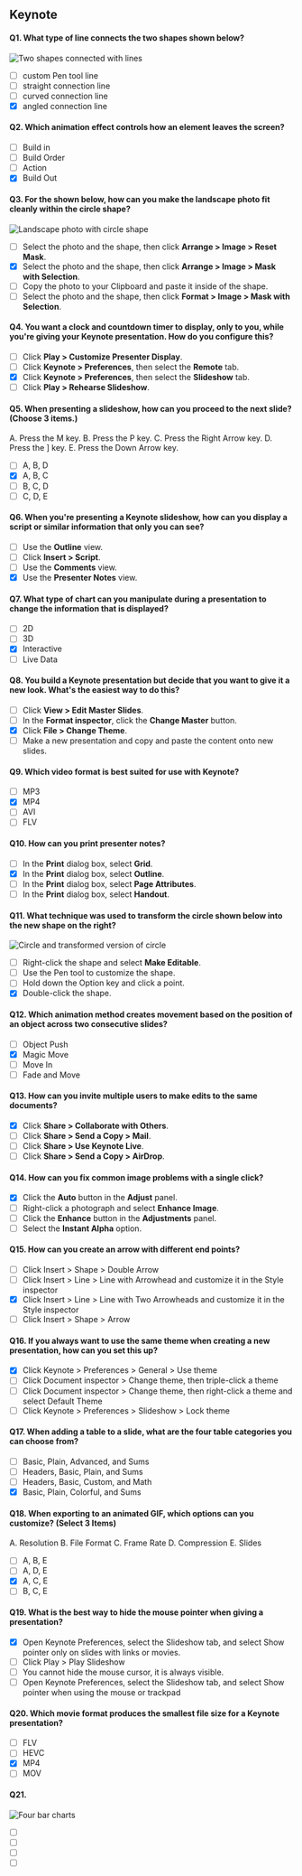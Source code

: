## Keynote

#### Q1. What type of line connects the two shapes shown below?

![Two shapes connected with lines](images/Q1.png?raw=png)

- [ ] custom Pen tool line
- [ ] straight connection line
- [ ] curved connection line
- [x] angled connection line

#### Q2. Which animation effect controls how an element leaves the screen?

- [ ] Build in
- [ ] Build Order
- [ ] Action
- [x] Build Out

#### Q3. For the shown below, how can you make the landscape photo fit cleanly within the circle shape?

![Landscape photo with circle shape](images/Q3.png?raw=png)

- [ ] Select the photo and the shape, then click **Arrange > Image > Reset Mask**.
- [x] Select the photo and the shape, then click **Arrange > Image > Mask with Selection**.
- [ ] Copy the photo to your Clipboard and paste it inside of the shape.
- [ ] Select the photo and the shape, then click **Format > Image > Mask with Selection**.

#### Q4. You want a clock and countdown timer to display, only to you, while you're giving your Keynote presentation. How do you configure this?

- [ ] Click **Play > Customize Presenter Display**.
- [ ] Click **Keynote > Preferences**, then select the **Remote** tab.
- [x] Click **Keynote > Preferences**, then select the **Slideshow** tab.
- [ ] Click **Play > Rehearse Slideshow**.

#### Q5. When presenting a slideshow, how can you proceed to the next slide? (Choose 3 items.)

A. Press the M key.
B. Press the P key.
C. Press the Right Arrow key.
D. Press the ] key.
E. Press the Down Arrow key.

- [ ] A, B, D
- [x] A, B, C
- [ ] B, C, D
- [ ] C, D, E

#### Q6. When you're presenting a Keynote slideshow, how can you display a script or similar information that only you can see?

- [ ] Use the **Outline** view.
- [ ] Click **Insert > Script**.
- [ ] Use the **Comments** view.
- [x] Use the **Presenter Notes** view.

#### Q7. What type of chart can you manipulate during a presentation to change the information that is displayed?

- [ ] 2D
- [ ] 3D
- [x] Interactive
- [ ] Live Data

#### Q8. You build a Keynote presentation but decide that you want to give it a new look. What's the easiest way to do this?

- [ ] Click **View > Edit Master Slides**.
- [ ] In the **Format inspector**, click the **Change Master** button.
- [x] Click **File > Change Theme**.
- [ ] Make a new presentation and copy and paste the content onto new slides.

#### Q9. Which video format is best suited for use with Keynote?

- [ ] MP3
- [x] MP4
- [ ] AVI
- [ ] FLV

#### Q10. How can you print presenter notes?

- [ ] In the **Print** dialog box, select **Grid**.
- [x] In the **Print** dialog box, select **Outline**.
- [ ] In the **Print** dialog box, select **Page Attributes**.
- [ ] In the **Print** dialog box, select **Handout**.

#### Q11. What technique was used to transform the circle shown below into the new shape on the right?

![Circle and transformed version of circle](images/Q11.png?raw=png)

- [ ] Right-click the shape and select **Make Editable**.
- [ ] Use the Pen tool to customize the shape.
- [ ] Hold down the Option key and click a point.
- [x] Double-click the shape.

#### Q12. Which animation method creates movement based on the position of an object across two consecutive slides?

- [ ] Object Push
- [x] Magic Move
- [ ] Move In
- [ ] Fade and Move

#### Q13. How can you invite multiple users to make edits to the same documents?

- [x] Click **Share > Collaborate with Others**.
- [ ] Click **Share > Send a Copy > Mail**.
- [ ] Click **Share > Use Keynote Live**.
- [ ] Click **Share > Send a Copy > AirDrop**.

#### Q14. How can you fix common image problems with a single click?

- [x] Click the **Auto** button in the **Adjust** panel.
- [ ] Right-click a photograph and select **Enhance Image**.
- [ ] Click the **Enhance** button in the **Adjustments** panel.
- [ ] Select the **Instant Alpha** option.

#### Q15. How can you create an arrow with different end points?

- [ ] Click Insert > Shape > Double Arrow
- [ ] Click Insert > Line > Line with Arrowhead and customize it in the Style inspector
- [x] Click Insert > Line > Line with Two Arrowheads and customize it in the Style inspector
- [ ] Click Insert > Shape > Arrow

#### Q16. If you always want to use the same theme when creating a new presentation, how can you set this up?

- [x] Click Keynote > Preferences > General > Use theme
- [ ] Click Document inspector > Change theme, then triple-click a theme
- [ ] Click Document inspector > Change theme, then right-click a theme and select Default Theme
- [ ] Click Keynote > Preferences > Slideshow > Lock theme

#### Q17. When adding a table to a slide, what are the four table categories you can choose from?

- [ ] Basic, Plain, Advanced, and Sums
- [ ] Headers, Basic, Plain, and Sums
- [ ] Headers, Basic, Custom, and Math
- [x] Basic, Plain, Colorful, and Sums

#### Q18. When exporting to an animated GIF, which options can you customize? (Select 3 Items)

A. Resolution
B. File Format
C. Frame Rate
D. Compression
E. Slides

- [ ] A, B, E
- [ ] A, D, E
- [x] A, C, E
- [ ] B, C, E

#### Q19. What is the best way to hide the mouse pointer when giving a presentation?

- [x] Open Keynote Preferences, select the Slideshow tab, and select Show pointer only on slides with links or movies.
- [ ] Click Play > Play Slideshow
- [ ] You cannot hide the mouse cursor, it is always visible.
- [ ] Open Keynote Preferences, select the Slideshow tab, and select Show pointer when using the mouse or trackpad

#### Q20. Which movie format produces the smallest file size for a Keynote presentation?

- [ ] FLV
- [ ] HEVC
- [x] MP4
- [ ] MOV

#### Q21.

![Four bar charts](images/Q21.png?raw=png)

- [ ] &shy;
- [ ] &shy;
- [ ] &shy;
- [ ] &shy;
